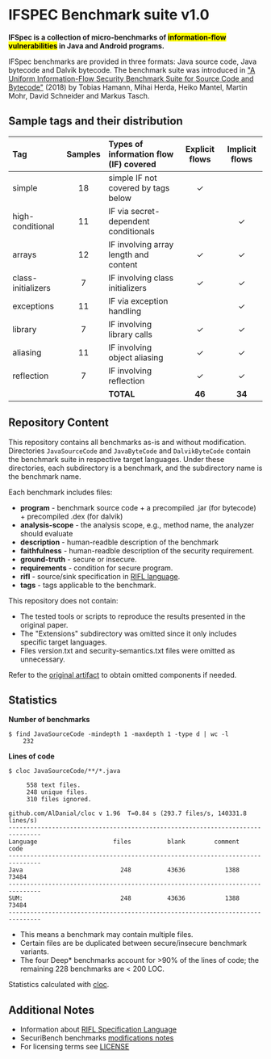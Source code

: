 # IFSPEC Benchmark suite v1.0

**IFSpec is a collection of micro-benchmarks of <mark>information-flow vulnerabilities</mark> in Java and Android programs.**

IFSpec benchmarks are provided in three formats: Java source code, Java bytecode and Dalvik bytecode.
The benchmark suite was introduced in ["A Uniform Information-Flow Security Benchmark Suite for Source Code and Bytecode"](https://doi.org/10.1007/978-3-030-03638-6_27) 
(2018) by Tobias Hamann, Mihai Herda, Heiko Mantel, Martin Mohr, David Schneider and Markus Tasch.

## Sample tags and their distribution

| Tag                | Samples | Types of information flow (IF) covered | Explicit flows | Implicit flows |
|:-------------------|:-------:|:---------------------------------------|:--------------:|:--------------:|
| simple             |   18    | simple IF not covered by tags below    |       ✓        |                |
| high-conditional   |   11    | IF via secret-dependent conditionals   |                |       ✓        |
| arrays             |   12    | IF involving array length and content  |       ✓        |       ✓        |
| class-initializers |    7    | IF involving class initializers        |       ✓        |       ✓        |
| exceptions         |   11    | IF via exception handling              |                |       ✓        |
| library            |    7    | IF involving library calls             |       ✓        |       ✓        |
| aliasing           |   11    | IF involving object aliasing           |       ✓        |       ✓        |
| reflection         |    7    | IF involving reflection                |       ✓        |       ✓        |
|                    |         | **TOTAL**                              |     **46**     |     **34**     |                                            

## Repository Content

This repository contains all benchmarks as-is and without modification.
Directories `JavaSourceCode` and `JavaByteCode` and `DalvikByteCode` contain the benchmark suite in respective target languages.
Under these directories, each subdirectory is a benchmark, and the subdirectory name is the benchmark name.

Each benchmark includes files:

* **program** - benchmark source code + a precompiled .jar (for bytecode) + precompiled .dex (for dalvik)
* **analysis-scope** - the analysis scope, e.g., method name, the analyzer should evaluate
* **description** - human-readble description of the benchmark
* **faithfulness** - human-readble description of the security requirement.
* **ground-truth** - secure or insecure.
* **requirements** - condition for secure program.
* **rifl** - source/sink specification in [RIFL language][RIFL].
* **tags** - tags applicable to the benchmark.     

This repository does not contain: 
* The tested tools or scripts to reproduce the results presented in the original paper.
* The "Extensions" subdirectory was omitted since it only includes specific target languages.
* Files version.txt and security-semantics.txt files were omitted as unnecessary.

Refer to the [original artifact](https://www.spp-rs3.de/IFSpec) to obtain omitted components if needed.

## Statistics

**Number of benchmarks**

```
$ find JavaSourceCode -mindepth 1 -maxdepth 1 -type d | wc -l
    232
```

**Lines of code**

``` 
$ cloc JavaSourceCode/**/*.java                            

     558 text files.
     248 unique files.                                          
     310 files ignored.

github.com/AlDanial/cloc v 1.96  T=0.84 s (293.7 files/s, 140331.8 lines/s)
-------------------------------------------------------------------------------
Language                     files          blank        comment           code
-------------------------------------------------------------------------------
Java                           248          43636           1388          73484
-------------------------------------------------------------------------------
SUM:                           248          43636           1388          73484
-------------------------------------------------------------------------------
```

* This means a benchmark may contain multiple files.
* Certain files are be duplicated between secure/insecure benchmark variants.   
* The four Deep* benchmarks account for >90% of the lines of code; the remaining 228 benchmarks are < 200 LOC.

Statistics calculated with [cloc](https://github.com/AlDanial/cloc).


## Additional Notes

* Information about [RIFL Specification Language][RIFL]
* SecuriBench benchmarks [modifications notes](adjusted_securibench_micro_classifications.txt) 
* For licensing terms see [LICENSE](LICENSE.md)
 
[RIFL]: https://publikationen.bibliothek.kit.edu/1000092713
